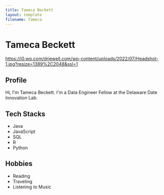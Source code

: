 ```yaml
---
title: Tameca Beckett
layout: template
filename: Tameca
---
```


# Tameca Beckett

<!-- ![profilePicture](*your-URL*.png) -->
https://i0.wp.com/drjewell.com/wp-content/uploads/2022/07/Headshot-1.jpg?resize=1389%2C2048&ssl=1
## Profile

<!-- Short description about you -->
Hi, I'm Tameca Beckett. I'm a Data Engineer Fellow at the Delaware Date Innovation Lab.
## Tech Stacks

- Java
- JavaScript
- SQL
- R
- Python

## Hobbies

- Reading
- Traveling
- Listening to Music
